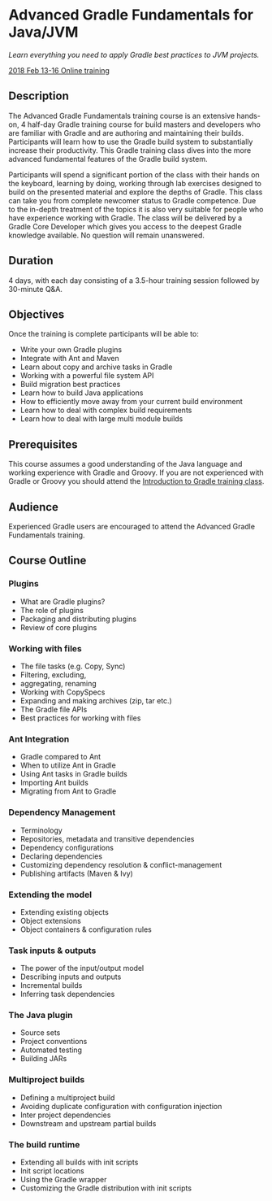 <h1>Advanced Gradle Fundamentals for Java/JVM</h1>
<p><em>Learn everything you need to apply Gradle best practices to JVM projects.</em></p>
<a href="https://gradle.org/training/advanced-gradle-jvm/">2018 Feb 13-16 Online training</a></br>

<h2 id="description">Description</h2>
<p>The Advanced Gradle Fundamentals training course is an extensive hands-on, 4 half-day Gradle training course for build masters and developers who are familiar with Gradle and are authoring and maintaining their builds. Participants will learn how to use the Gradle build system to substantially increase their productivity. This Gradle training class dives into the more advanced fundamental features of the Gradle build system.</p>
<p>Participants will spend a significant portion of the class with their hands on the keyboard, learning
by doing, working through lab exercises designed to build on the presented material and explore the depths of Gradle. This class can take you from complete newcomer status to Gradle competence. Due to the in-depth treatment of the topics it is also very suitable for people who have experience working with Gradle. The class will be delivered by a Gradle Core Developer which gives you access to the deepest Gradle knowledge available. No question will remain unanswered.</p>
<h2 id="duration">Duration</h2>
<p>4 days, with each day consisting of a 3.5-hour training session followed by 30-minute Q&amp;A.</p>
<h2 id="objectives">Objectives</h2>
<p>Once the training is complete participants will be able to:</p>
<ul>
<li>Write your own Gradle plugins</li>
<li>Integrate with Ant and Maven</li>
<li>Learn about copy and archive tasks in Gradle</li>
<li>Working with a powerful file system API</li>
<li>Build migration best practices</li>
<li>Learn how to build Java applications</li>
<li>How to efficiently move away from your current build environment</li>
<li>Learn how to deal with complex build requirements</li>
<li>Learn how to deal with large multi module builds</li>
</ul>
<h2 id="prerequisites">Prerequisites</h2>
<p>This course assumes a good understanding of the Java language and working experience with Gradle and Groovy. If you are not experienced with Gradle or Groovy you should attend the <a href="/training/intro-to-gradle">Introduction to Gradle training class</a>.</p>
<h2 id="audience">Audience</h2>
<p>Experienced Gradle users are encouraged to attend the Advanced Gradle Fundamentals training.</p>

<h2 id="course-outline">Course Outline</h2>
<h3 id="plugins">Plugins</h3>
<ul>
<li>What are Gradle plugins?</li>
<li>The role of plugins</li>
<li>Packaging and distributing plugins</li>
<li>Review of core plugins</li>
</ul>
<h3 id="working-with-files">Working with files</h3>
<ul>
<li>The file tasks (e.g. Copy, Sync)</li>
<li>Filtering, excluding,</li>
<li>aggregating, renaming</li>
<li>Working with CopySpecs</li>
<li>Expanding and making archives (zip, tar etc.)</li>
<li>The Gradle file APIs</li>
<li>Best practices for working with files</li>
</ul>
<h3 id="ant-integration">Ant Integration</h3>
<ul>
<li>Gradle compared to Ant</li>
<li>When to utilize Ant in Gradle</li>
<li>Using Ant tasks in Gradle builds</li>
<li>Importing Ant builds</li>
<li>Migrating from Ant to Gradle</li>
</ul>
<h3 id="dependency-management">Dependency Management</h3>
<ul>
<li>Terminology</li>
<li>Repositories, metadata and transitive dependencies</li>
<li>Dependency configurations</li>
<li>Declaring dependencies</li>
<li>Customizing dependency resolution &amp; conflict-management</li>
<li>Publishing artifacts (Maven &amp; Ivy)</li>
</ul>
<h3 id="extending-the-model">Extending the model</h3>
<ul>
<li>Extending existing objects</li>
<li>Object extensions</li>
<li>Object containers &amp; configuration rules</li>
</ul>
<h3 id="task-inputs--outputs">Task inputs &amp; outputs</h3>
<ul>
<li>The power of the input/output model</li>
<li>Describing inputs and outputs</li>
<li>Incremental builds</li>
<li>Inferring task dependencies</li>
</ul>
<h3 id="the-java-plugin">The Java plugin</h3>
<ul>
<li>Source sets</li>
<li>Project conventions</li>
<li>Automated testing</li>
<li>Building JARs</li>
</ul>
<h3 id="multiproject-builds">Multiproject builds</h3>
<ul>
<li>Defining a multiproject build</li>
<li>Avoiding duplicate configuration with configuration injection</li>
<li>Inter project dependencies</li>
<li>Downstream and upstream partial builds</li>
</ul>
<h3 id="the-build-runtime">The build runtime</h3>
<ul>
<li>Extending all builds with init scripts</li>
<li>Init script locations</li>
<li>Using the Gradle wrapper</li>
<li>Customizing the Gradle distribution with init scripts</li>
</ul>